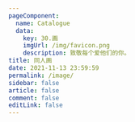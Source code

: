 ```yaml
---
pageComponent: 
  name: Catalogue
  data: 
    key: 30.画
    imgUrl: /img/favicon.png
    description: 致敬每个爱他们的你。
title: 同人画
date: 2021-11-13 23:59:59
permalink: /image/
sidebar: false
article: false
comment: false
editLink: false
---
```



